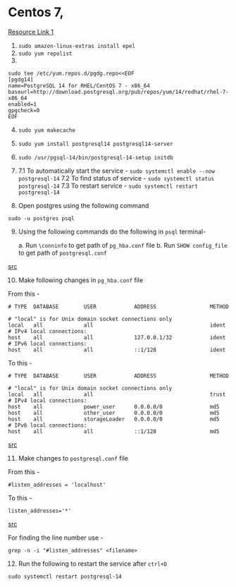 # Centos 7, 

[Resource Link 1](https://techviewleo.com/how-to-install-postgresql-database-on-amazon-linux/)

1. `sudo amazon-linux-extras install epel`
2. `sudo yum repolist`
3. 
```
sudo tee /etc/yum.repos.d/pgdg.repo<<EOF
[pgdg14]
name=PostgreSQL 14 for RHEL/CentOS 7 - x86_64
baseurl=http://download.postgresql.org/pub/repos/yum/14/redhat/rhel-7-x86_64
enabled=1
gpgcheck=0
EOF
```
4. `sudo yum makecache`
5. `sudo yum install postgresql14 postgresql14-server`
6. `sudo /usr/pgsql-14/bin/postgresql-14-setup initdb`


7. 
    7.1 To automatically start the service - `sudo systemctl enable --now postgresql-14`
    7.2 To find status of service - `sudo systemctl status postgresql-14`
    7.3 To restart service - 
    `sudo systemctl restart postgresql-14`

8. Open postgres using the following command
```
sudo -u postgres psql
```

9. Using the following commands do the following in `psql` terminal- 

    a. Run `\conninfo` to get path of `pg_hba.conf` file
    b. Run `SHOW config_file` to get path of `postgresql.conf`

[src](https://medium.com/a-r-g-o/installing-apache-airflow-on-ubuntu-aws-6ebac15db211 )

10. Make following changes in `pg_hba.conf` file 

From this - 
```
# TYPE  DATABASE        USER            ADDRESS                 METHOD 
 
# "local" is for Unix domain socket connections only 
local   all             all                                     ident 
# IPv4 local connections: 
host    all             all             127.0.0.1/32            ident 
# IPv6 local connections: 
host    all             all             ::1/128                 ident 
```

To this - 

```
# TYPE  DATABASE        USER            ADDRESS                 METHOD 
 
# "local" is for Unix domain socket connections only 
local   all             all                                     trust 
# IPv4 local connections: 
host    all             power_user      0.0.0.0/0               md5 
host    all             other_user      0.0.0.0/0               md5 
host    all             storageLoader   0.0.0.0/0               md5 
# IPv6 local connections: 
host    all             all             ::1/128                 md5 
```

[src](https://www.quora.com/How-can-I-install-PostgreSQL-on-AWS-EC2-and-how-can-I-access-that)

11. Make changes to `postgresql.conf` file

From this - 

`#listen_addresses = 'localhost' `

To this - 

`listen_addresses='*' `

[src](https://www.quora.com/How-can-I-install-PostgreSQL-on-AWS-EC2-and-how-can-I-access-that)

For finding the line number use - 

```
grep -n -i "#listen_addresses" <filename>
```

12. Run the following to restart the service after `ctrl+D`

```
sudo systemctl restart postgresql-14
```

